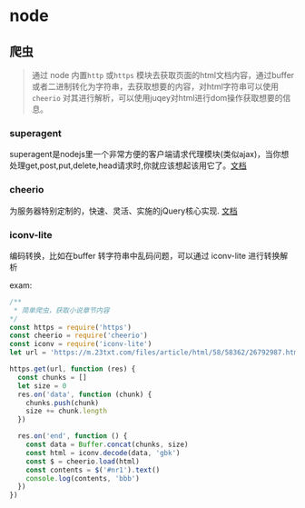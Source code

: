 # node

## 爬虫
> 通过 node 内置<code>http</code> 或<code>https</code> 模块去获取页面的html文档内容，通过buffer 或者二进制转化为字符串，去获取想要的内容，对html字符串可以使用<code>cheerio</code> 对其进行解析，可以使用juqey对html进行dom操作获取想要的信息。

### superagent
superagent是nodejs里一个非常方便的客户端请求代理模块(类似ajax)，当你想处理get,post,put,delete,head请求时,你就应该想起该用它了。[文档](https://www.npmjs.com/package/superagent)

### cheerio 
为服务器特别定制的，快速、灵活、实施的jQuery核心实现. [文档](https://www.npmjs.com/package/cheerio)

### iconv-lite
编码转换，比如在buffer 转字符串中乱码问题，可以通过 iconv-lite 进行转换解析

exam:
```js
/**
 * 简单爬虫，获取小说章节内容
*/
const https = require('https')
const cheerio = require('cheerio')
const iconv = require('iconv-lite')
let url = 'https://m.23txt.com/files/article/html/58/58362/26792987.html'

https.get(url, function (res) {
  const chunks = []
  let size = 0
  res.on('data', function (chunk) {
    chunks.push(chunk)
    size += chunk.length
  })

  res.on('end', function () {
    const data = Buffer.concat(chunks, size)
    const html = iconv.decode(data, 'gbk')
    const $ = cheerio.load(html)
    const contents = $('#nr1').text()
    console.log(contents, 'bbb')
  })
})
```

